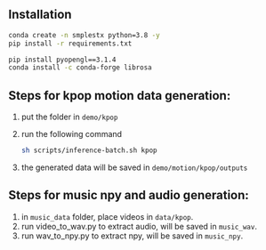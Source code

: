 ## Installation

```bash
conda create -n smplestx python=3.8 -y
pip install -r requirements.txt

pip install pyopengl==3.1.4
conda install -c conda-forge librosa
```

## Steps for kpop motion data generation:

1. put the folder in `demo/kpop`
2. run the following command

   ```bash
   sh scripts/inference-batch.sh kpop
   ```

3. the generated data will be saved in `demo/motion/kpop/outputs`


## Steps for music npy and audio generation:
1. in `music_data` folder, place videos in `data/kpop`.
2. run video_to_wav.py to extract audio, will be saved in  `music_wav`.
3. run wav_to_npy.py to extract npy, will be saved in `music_npy`.